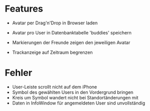Features
========

 * Avatar per Drag'n'Drop in Browser laden
 * Avatar pro User in Datenbanktabelle 'buddies' speichern
 * Markierungen der Freunde zeigen den jeweiligen Avatar

 * Trackanzeige auf Zeitraum begrenzen


Fehler
======

 * User-Leiste scrollt nicht auf dem iPhone
 * Symbol des gewählten Users in den Vordergrund bringen
 * Kreis um Symbol wandert nicht bei Standortänderungen mit
 * Daten in InfoWindow für angemeldeten User sind unvollständig
